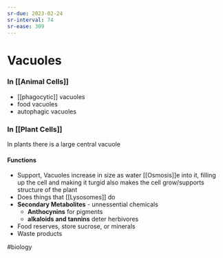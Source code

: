 ```yaml
---
sr-due: 2023-02-24
sr-interval: 74
sr-ease: 309
---
```

# Vacuoles

### In [[Animal Cells]]
- [[phagocytic]] vacuoles
- food vacuoles
- autophagic vacuoles
### In [[Plant Cells]]
In plants there is a large central vacuole
#### Functions
- Support, Vacuoles increase in size as water [[Osmosis]]e into it, filling up the cell and making it turgid
  also makes the cell grow/supports structure of the plant
- Does things that [[Lysosomes]] do
- **Secondary Metabolites** - unnessential chemicals
	- **Anthocynins** for pigments
	- **alkaloids and tannins** deter herbivores
- Food reserves, store sucrose, or minerals
- Waste products

#biology 